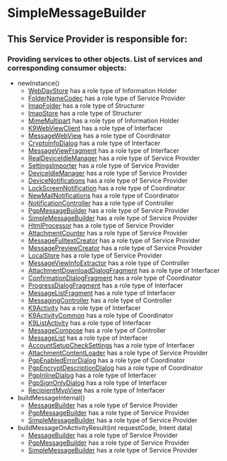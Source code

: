 # SimpleMessageBuilder
## This Service Provider is responsible for:
### Providing services to other objects. List of services and corresponding consumer objects: 
* newInstance()
	* [WebDavStore](../InformationHolders/WebDavStore.md) has a role type of Information Holder
	* [FolderNameCodec](../ServiceProviders/FolderNameCodec.md) has a role type of Service Provider
	* [ImapFolder](../Structurers/ImapFolder.md) has a role type of Structurer
	* [ImapStore](../Structurers/ImapStore.md) has a role type of Structurer
	* [MimeMultipart](../InformationHolders/MimeMultipart.md) has a role type of Information Holder
	* [K9WebViewClient](../Interfacers/K9WebViewClient.md) has a role type of Interfacer
	* [MessageWebView](../Coordinators/MessageWebView.md) has a role type of Coordinator
	* [CryptoInfoDialog](../Interfacers/CryptoInfoDialog.md) has a role type of Interfacer
	* [MessageViewFragment](../Interfacers/MessageViewFragment.md) has a role type of Interfacer
	* [RealDeviceIdleManager](../ServiceProviders/RealDeviceIdleManager.md) has a role type of Service Provider
	* [SettingsImporter](../ServiceProviders/SettingsImporter.md) has a role type of Service Provider
	* [DeviceIdleManager](../ServiceProviders/DeviceIdleManager.md) has a role type of Service Provider
	* [DeviceNotifications](../ServiceProviders/DeviceNotifications.md) has a role type of Service Provider
	* [LockScreenNotification](../Coordinators/LockScreenNotification.md) has a role type of Coordinator
	* [NewMailNotifications](../Coordinators/NewMailNotifications.md) has a role type of Coordinator
	* [NotificationController](../Controllers/NotificationController.md) has a role type of Controller
	* [PgpMessageBuilder](../ServiceProviders/PgpMessageBuilder.md) has a role type of Service Provider
	* [SimpleMessageBuilder](../ServiceProviders/SimpleMessageBuilder.md) has a role type of Service Provider
	* [HtmlProcessor](../ServiceProviders/HtmlProcessor.md) has a role type of Service Provider
	* [AttachmentCounter](../ServiceProviders/AttachmentCounter.md) has a role type of Service Provider
	* [MessageFulltextCreator](../ServiceProviders/MessageFulltextCreator.md) has a role type of Service Provider
	* [MessagePreviewCreator](../ServiceProviders/MessagePreviewCreator.md) has a role type of Service Provider
	* [LocalStore](../ServiceProviders/LocalStore.md) has a role type of Service Provider
	* [MessageViewInfoExtractor](../Controllers/MessageViewInfoExtractor.md) has a role type of Controller
	* [AttachmentDownloadDialogFragment](../Interfacers/AttachmentDownloadDialogFragment.md) has a role type of Interfacer
	* [ConfirmationDialogFragment](../Coordinators/ConfirmationDialogFragment.md) has a role type of Coordinator
	* [ProgressDialogFragment](../Interfacers/ProgressDialogFragment.md) has a role type of Interfacer
	* [MessageListFragment](../Interfacers/MessageListFragment.md) has a role type of Interfacer
	* [MessagingController](../Controllers/MessagingController.md) has a role type of Controller
	* [K9Activity](../Interfacers/K9Activity.md) has a role type of Interfacer
	* [K9ActivityCommon](../Coordinators/K9ActivityCommon.md) has a role type of Coordinator
	* [K9ListActivity](../Interfacers/K9ListActivity.md) has a role type of Interfacer
	* [MessageCompose](../Controllers/MessageCompose.md) has a role type of Controller
	* [MessageList](../Interfacers/MessageList.md) has a role type of Interfacer
	* [AccountSetupCheckSettings](../Interfacers/AccountSetupCheckSettings.md) has a role type of Interfacer
	* [AttachmentContentLoader](../ServiceProviders/AttachmentContentLoader.md) has a role type of Service Provider
	* [PgpEnabledErrorDialog](../Coordinators/PgpEnabledErrorDialog.md) has a role type of Coordinator
	* [PgpEncryptDescriptionDialog](../Coordinators/PgpEncryptDescriptionDialog.md) has a role type of Coordinator
	* [PgpInlineDialog](../Interfacers/PgpInlineDialog.md) has a role type of Interfacer
	* [PgpSignOnlyDialog](../Interfacers/PgpSignOnlyDialog.md) has a role type of Interfacer
	* [RecipientMvpView](../Interfacers/RecipientMvpView.md) has a role type of Interfacer
* buildMessageInternal()
	* [MessageBuilder](../ServiceProviders/MessageBuilder.md) has a role type of Service Provider
	* [PgpMessageBuilder](../ServiceProviders/PgpMessageBuilder.md) has a role type of Service Provider
	* [SimpleMessageBuilder](../ServiceProviders/SimpleMessageBuilder.md) has a role type of Service Provider
* buildMessageOnActivityResult(int requestCode, Intent data)
	* [MessageBuilder](../ServiceProviders/MessageBuilder.md) has a role type of Service Provider
	* [PgpMessageBuilder](../ServiceProviders/PgpMessageBuilder.md) has a role type of Service Provider
	* [SimpleMessageBuilder](../ServiceProviders/SimpleMessageBuilder.md) has a role type of Service Provider
